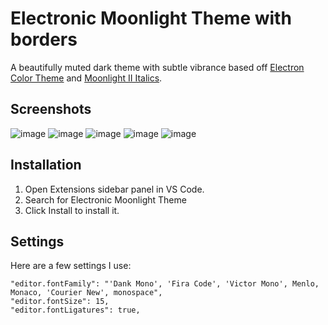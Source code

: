 # Electronic Moonlight Theme with borders

A beautifully muted dark theme with subtle vibrance based off [Electron Color Theme](https://marketplace.visualstudio.com/items?itemName=kuscamara.electron) and [Moonlight II Italics](https://marketplace.visualstudio.com/items?itemName=atomiks.moonlight).

## Screenshots

![image](https://user-images.githubusercontent.com/55458485/235201043-25c8033e-8f27-468c-8241-bb480f0a2267.png)
![image](https://user-images.githubusercontent.com/55458485/235200591-0b6465b8-333f-4839-a2e2-daafb38d9b8d.png)
![image](https://user-images.githubusercontent.com/55458485/235200458-a780ac8f-0bd5-457b-9567-ecf15c973e90.png)
![image](https://user-images.githubusercontent.com/55458485/235200512-1bbe1fd7-7ce4-447e-8525-5bdc2ed5ff9b.png)
![image](https://user-images.githubusercontent.com/55458485/235200824-63da2421-b4c8-40a2-8f20-f2dc5e6e2e3e.png)

## Installation

1. Open Extensions sidebar panel in VS Code.
2. Search for Electronic Moonlight Theme
3. Click Install to install it.

## Settings

Here are a few settings I use:

```
"editor.fontFamily": "'Dank Mono', 'Fira Code', 'Victor Mono', Menlo, Monaco, 'Courier New', monospace",
"editor.fontSize": 15,
"editor.fontLigatures": true,
```
